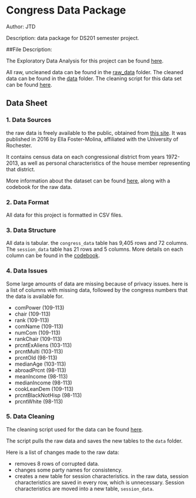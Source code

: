 # Congress Data Package
 Author: JTD
 
 Description: data package for DS201 semester project.

##File Description:

The Exploratory Data Analysis for this project can be found [here](congress_data_EDA.qmd).

All raw, uncleaned data can be found in the [raw_data](./raw_data) folder. The cleaned data can be found in the [data](./data) folder. The cleaning script for this data set can be found [here](./R/clean_congress_data.R).


 
 ## Data Sheet
 
### 1. Data Sources 

the raw data is freely available to the public, obtained from 
[this site](https://dataverse.harvard.edu/dataset.xhtml?persistentId=doi:10.7910/DVN/CI2EPI).
It was published in 2016 by Ella Foster-Molina, affiliated with the University of Rochester.

It contains census data on each congressional district from years 1972-2013, as well as personal characteristics of the house member representing that district.

More information about the dataset can be found [here](raw_data/codebook.pdf), along with a codebook for the raw data.

### 2. Data Format

All data for this project is formatted in CSV files.

### 3. Data Structure

All data is tabular. the `congress_data` table has 9,405 rows and 72 columns. The `session_data` table has 21 rows and 5 columns. More details on each column 
can be found in the [codebook](raw_data/codebook.pdf).

### 4. Data Issues

Some large amounts of data are missing because of privacy issues. here is a list of columns with missing data, followed by the congress numbers that the data is available for.

- comPower (109-113)
- chair (109-113)
- rank (109-113)
- comName (109-113)
- numCom (109-113)
- rankChair (109-113)
- prcntExAliens (103-113)
- prcntMulti (103-113)
- prcntOld (98-113)
- medianAge (103-113)
- abroadPrcnt (98-113)
- meanIncome (98-113)
- medianIncome (98-113)
- cookLeanDem (109-113)
- prcntBlackNotHisp (98-113)
- prcntWhite (98-113)


### 5. Data Cleaning

The cleaning script used for the data can be found [here](R/clean_congress_data.R).

The script pulls the raw data and saves the new tables to the `data` folder.

Here is a list of changes made to the raw data:

- removes 8 rows of corrupted data.
- changes some party names for consistency.
- creates a new table for session characteristics. in the raw data, session
characteristics are saved in every row, which is unnecessary. Session characteristics 
are moved into a new table, `session_data`.
